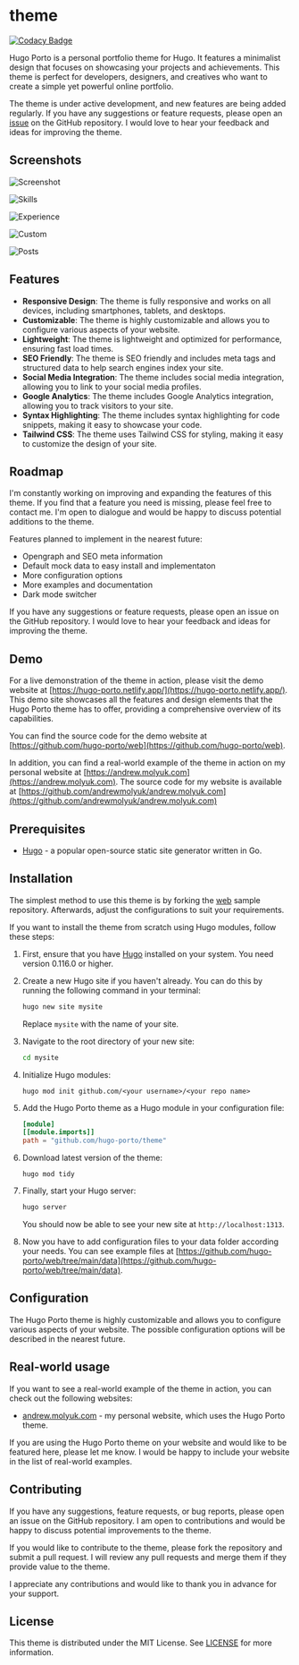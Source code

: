 # theme

[![Codacy Badge](https://app.codacy.com/project/badge/Grade/de8777e0fd0249d480a92da2dda5863d)](https://app.codacy.com/gh/hugo-porto/theme/dashboard?utm_source=gh&utm_medium=referral&utm_content=&utm_campaign=Badge_grade)

Hugo Porto is a personal portfolio theme for Hugo. It features a minimalist design that focuses on showcasing your
projects and achievements. This theme is perfect for developers, designers, and creatives who want to create a simple
yet powerful online portfolio.

The theme is under active development, and new features are being added regularly. If you have any suggestions or
feature requests, please open an [issue](https://github.com/hugo-porto/theme/issues) on the GitHub repository. I would
love to hear your feedback and ideas for improving the theme.

## Screenshots

![Screenshot](https://raw.githubusercontent.com/hugo-porto/theme/main/images/screenshot.png)

![Skills](https://raw.githubusercontent.com/hugo-porto/theme/main/images/skills.png)

![Experience](https://raw.githubusercontent.com/hugo-porto/theme/main/images/experience.png)

![Custom](https://raw.githubusercontent.com/hugo-porto/theme/main/images/custom.png)

![Posts](https://raw.githubusercontent.com/hugo-porto/theme/main/images/posts.png)

## Features

- **Responsive Design**: The theme is fully responsive and works on all devices, including smartphones, tablets, and
  desktops.
- **Customizable**: The theme is highly customizable and allows you to configure various aspects of your website.
- **Lightweight**: The theme is lightweight and optimized for performance, ensuring fast load times.
- **SEO Friendly**: The theme is SEO friendly and includes meta tags and structured data to help search engines index
  your site.
- **Social Media Integration**: The theme includes social media integration, allowing you to link to your social media
  profiles.
- **Google Analytics**: The theme includes Google Analytics integration, allowing you to track visitors to your site.
- **Syntax Highlighting**: The theme includes syntax highlighting for code snippets, making it easy to showcase your
  code.
- **Tailwind CSS**: The theme uses Tailwind CSS for styling, making it easy to customize the design of your site.

## Roadmap

I'm constantly working on improving and expanding the features of this theme. If you find that a feature you need is
missing, please feel free to contact me. I'm open to dialogue and would be happy to discuss potential additions to the
theme.

Features planned to implement in the nearest future:

- Opengraph and SEO meta information
- Default mock data to easy install and implementaton
- More configuration options
- More examples and documentation
- Dark mode switcher

If you have any suggestions or feature requests, please open an issue on the GitHub repository. I would love to hear
your feedback and ideas for improving the theme.

## Demo

For a live demonstration of the theme in action, please visit the demo website at
[https://hugo-porto.netlify.app/](https://hugo-porto.netlify.app/). This demo site showcases all the features and design
elements that the Hugo Porto theme has to offer, providing a comprehensive overview of its capabilities.

You can find the source code for the demo website at
[https://github.com/hugo-porto/web](https://github.com/hugo-porto/web).

In addition, you can find a real-world example of the theme in action on my personal website at
[https://andrew.molyuk.com](https://andrew.molyuk.com). The source code for my website is available at
[https://github.com/andrewmolyuk/andrew.molyuk.com](https://github.com/andrewmolyuk/andrew.molyuk.com)

## Prerequisites

- [Hugo](https://gohugo.io/getting-started/installing/) - a popular open-source static site generator written in Go.

## Installation

The simplest method to use this theme is by forking the [web](https://github.com/hugo-porto/web) sample repository.
Afterwards, adjust the configurations to suit your requirements.

If you want to install the theme from scratch using Hugo modules, follow these steps:

1. First, ensure that you have [Hugo](https://gohugo.io/getting-started/installing/) installed on your system. You need
   version 0.116.0 or higher.

2. Create a new Hugo site if you haven't already. You can do this by running the following command in your terminal:

   ```bash
   hugo new site mysite
   ```

   Replace `mysite` with the name of your site.

3. Navigate to the root directory of your new site:

   ```bash
   cd mysite
   ```

4. Initialize Hugo modules:

   ```shell
   hugo mod init github.com/<your username>/<your repo name>
   ```

5. Add the Hugo Porto theme as a Hugo module in your configuration file:

   ```toml
   [module]
   [[module.imports]]
   path = "github.com/hugo-porto/theme"
   ```

6. Download latest version of the theme:

   ```shell
   hugo mod tidy
   ```

7. Finally, start your Hugo server:

   ```bash
   hugo server
   ```

   You should now be able to see your new site at `http://localhost:1313`.

8. Now you have to add configuration files to your data folder according your needs. You can see example files at
   [https://github.com/hugo-porto/web/tree/main/data](https://github.com/hugo-porto/web/tree/main/data).

## Configuration

The Hugo Porto theme is highly customizable and allows you to configure various aspects of your website. The possible
configuration options will be described in the nearest future.

## Real-world usage

If you want to see a real-world example of the theme in action, you can check out the following websites:

- [andrew.molyuk.com](https://andrew.molyuk.com) - my personal website, which uses the Hugo Porto theme.

If you are using the Hugo Porto theme on your website and would like to be featured here, please let me know. I would be
happy to include your website in the list of real-world examples.

## Contributing

If you have any suggestions, feature requests, or bug reports, please open an issue on the GitHub repository. I am open
to contributions and would be happy to discuss potential improvements to the theme.

If you would like to contribute to the theme, please fork the repository and submit a pull request. I will review any
pull requests and merge them if they provide value to the theme.

I appreciate any contributions and would like to thank you in advance for your support.

## License

This theme is distributed under the MIT License. See [LICENSE](LICENSE) for more information.
